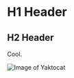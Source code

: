 # H1 Header
## H2 Header

Cool.

![Image of Yaktocat](https://octodex.github.com/images/yaktocat.png)
